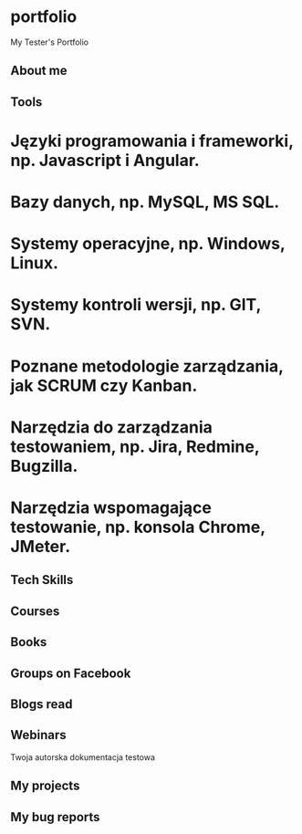 # portfolio
My Tester's Portfolio

## About me
## Tools
# Języki programowania i frameworki, np. Javascript i Angular.
# Bazy danych, np. MySQL, MS SQL.
# Systemy operacyjne, np. Windows, Linux.
# Systemy kontroli wersji, np. GIT, SVN.
# Poznane metodologie zarządzania, jak SCRUM czy Kanban.
# Narzędzia do zarządzania testowaniem, np. Jira, Redmine, Bugzilla.
# Narzędzia wspomagające testowanie, np. konsola Chrome, JMeter.
## Tech Skills
## Courses
## Books
## Groups on Facebook
## Blogs read
## Webinars
Twoja autorska dokumentacja testowa
## My projects
## My bug reports
